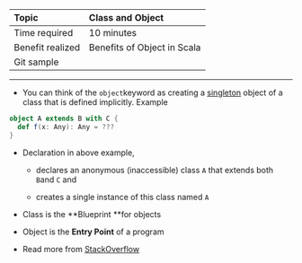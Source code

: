 | Topic | Class and Object |
| :--- | :--- |
| Time required | 10 minutes |
| Benefit realized | Benefits of Object in Scala |
| Git sample |  |

---

* You can think of the `object`keyword as creating a [singleton](http://en.wikipedia.org/wiki/Singleton_pattern) object of a class that is defined implicitly. Example

```scala
object A extends B with C {
  def f(x: Any): Any = ???
}
```

* Declaration in above example,

  * declares an anonymous \(inaccessible\) class `A` that extends both `B`and `C` and

  * creates a single instance of this class named `A`

* Class is the **Blueprint **for objects

* Object is the **Entry Point** of a program

* Read more from [StackOverflow](http://stackoverflow.com/questions/1755345/difference-between-object-and-class-in-scala)



